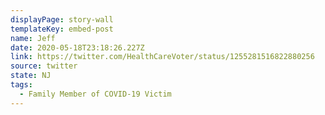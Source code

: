 ```yaml
---
displayPage: story-wall
templateKey: embed-post
name: Jeff
date: 2020-05-18T23:18:26.227Z
link: https://twitter.com/HealthCareVoter/status/1255281516822880256
source: twitter
state: NJ
tags:
  - Family Member of COVID-19 Victim
---
```

